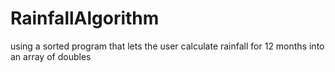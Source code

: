 # RainfallAlgorithm
using a sorted program that lets the user calculate rainfall for 12 months into an array of doubles
